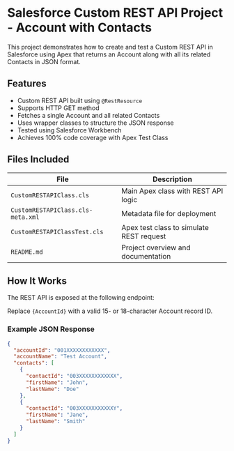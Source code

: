 # Salesforce Custom REST API Project - Account with Contacts

This project demonstrates how to create and test a Custom REST API in Salesforce using Apex that returns an Account along with all its related Contacts in JSON format.

## Features

- Custom REST API built using `@RestResource`
- Supports HTTP GET method
- Fetches a single Account and all related Contacts
- Uses wrapper classes to structure the JSON response
- Tested using Salesforce Workbench
- Achieves 100% code coverage with Apex Test Class

## Files Included

| File                          | Description                                |
|------------------------------|--------------------------------------------|
| `CustomRESTAPIClass.cls`     | Main Apex class with REST API logic        |
| `CustomRESTAPIClass.cls-meta.xml` | Metadata file for deployment         |
| `CustomRESTAPIClassTest.cls` | Apex test class to simulate REST request   |
| `README.md`                  | Project overview and documentation         |

## How It Works

The REST API is exposed at the following endpoint:


Replace `{AccountId}` with a valid 15- or 18-character Account record ID.

### Example JSON Response

```json
{
  "accountId": "001XXXXXXXXXXXX",
  "accountName": "Test Account",
  "contacts": [
    {
      "contactId": "003XXXXXXXXXXXX",
      "firstName": "John",
      "lastName": "Doe"
    },
    {
      "contactId": "003XXXXXXXXXXXY",
      "firstName": "Jane",
      "lastName": "Smith"
    }
  ]
}
